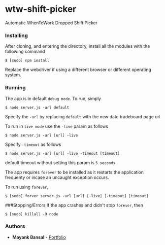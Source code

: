 # wtw-shift-picker
Automatic WhenToWork Dropped Shift Picker

### Installing
After cloning, and entering the directory, install all the modules with the following command
```
$ [sudo] npm install
```
Replace the webdriver if using a different browser or different operating system.

### Running
The app is in default ```debug mode```. To run, simply
```
$ node server.js -url default
```
Specify the ```-url``` by replacing ```default``` with the new date tradeboard page url

To run in ```live mode``` use the ```-live``` param as follows
```
$ node server.js -url [url] -live
```

Specify  ```-timeout``` as follows
```
$ node server.js -url [url] -live -timeout [timeout]
```
default timeout without setting this param is ```5 seconds```

The app requires ```forever``` to be installed as it restarts the application frequenty or incase an uncaught exception occurs.

To run using ```forever```, 
```
$ [sudo] forver server.js -url [url] [-live] [-timeout] [timeout]
```

###Stopping/Errors
If the app crashes and didn't stop ```forever```, then
```
$ [sudo] killall -9 node
```

### Authors
  * **Mayank Bansal** - [Portfolio](https://manky.me)
